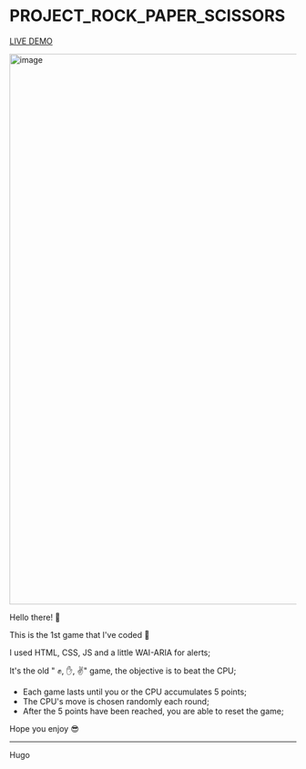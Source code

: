 PROJECT_ROCK_PAPER_SCISSORS
===========================

[LIVE DEMO](https://hugompt.github.io/PROJECT_ROCK_PAPER_SCISSORS/)

<img width="968" alt="image" src="https://user-images.githubusercontent.com/99179407/158052955-d471361e-e410-4e27-ae09-61dbe240a121.png">

Hello there! 👋

This is the 1st game that I've coded 🥇

I used HTML, CSS, JS and a little WAI-ARIA for alerts;

It's the old " ✊, ✋, ✌️" game, the objective is to beat the CPU;
- Each game lasts until you or the CPU accumulates 5 points;
- The CPU's move is chosen randomly each round;
- After the 5 points have been reached, you are able to reset the game;

Hope you enjoy 😎
- - - -
Hugo
